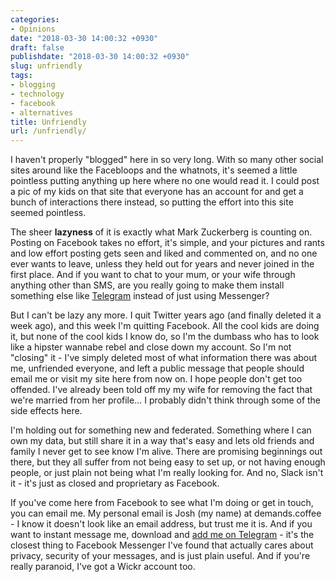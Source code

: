 ```yaml
---
categories:
- Opinions
date: "2018-03-30 14:00:32 +0930"
draft: false
publishdate: "2018-03-30 14:00:32 +0930"
slug: unfriendly
tags:
- blogging
- technology
- facebook
- alternatives
title: Unfriendly
url: /unfriendly/
---
```


I haven't properly "blogged" here in so very long. With so many other social sites around like the Facebloops and the whatnots, it's seemed a little pointless putting anything up here where no one would read it. I could post a pic of my kids on that site that everyone has an account for and get a bunch of interactions there instead, so putting the effort into this site seemed pointless.

The sheer **lazyness** of it is exactly what Mark Zuckerberg is counting on. Posting on Facebook takes no effort, it's simple, and your pictures and rants and low effort posting gets seen and liked and commented on, and no one ever wants to leave, unless they held out for years and never joined in the first place. And if you want to chat to your mum, or your wife through anything other than SMS, are you really going to make them install something else like [Telegram](https://telegram.org/) instead of just using Messenger?

But I can't be lazy any more. I quit Twitter years ago (and finally deleted it a week ago), and this week I'm quitting Facebook. All the cool kids are doing it, but none of the cool kids I know do, so I'm the dumbass who has to look like a hipster wannabe rebel and close down my account. So I'm not "closing" it - I've simply deleted most of what information there was about me, unfriended everyone, and left a public message that people should email me or visit my site here from now on. I hope people don't get too offended. I've already been told off my my wife for removing the fact that we're married from her profile... I probably didn't think through some of the side effects here.

I'm holding out for something new and federated. Something where I can own my data, but still share it in a way that's easy and lets old friends and family I never get to see know I'm alive. There are promising beginnings out there, but they all suffer from not being easy to set up, or not having enough people, or just plain not being what I'm really looking for. And no, Slack isn't it - it's just as closed and proprietary as Facebook.

If you've come here from Facebook to see what I'm doing or get in touch, you can email me. My personal email is Josh (my name) at demands.coffee - I know it doesn't look like an email address, but trust me it is. And if you want to instant message me, download and [add me on Telegram](https://t.me/TheGeekorium) - it's the closest thing to Facebook Messenger I've found that actually cares about privacy, security of your messages, and is just plain useful. And if you're really paranoid, I've got a Wickr account too.
